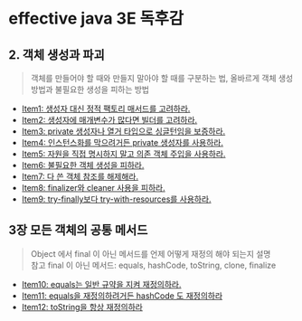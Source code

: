 # effective java 3E 독후감

## 2. 객체 생성과 파괴
> 객체를 만들어야 할 때와 만들지 말아야 할 때를 구분하는 법, 올바르게 객체 생성 방법과 불필요한 생성을 피하는 방법
- [Item1: 생성자 대신 정적 팩토리 매서드를 고려하라.](src%2Fmain%2Fjava%2Forg%2Fdevelopx%2Feffective_java%2Fpart2%2Fitem1)
- [Item2: 생성자에 매개변수가 많다면 빌더를 고려하라.](src%2Fmain%2Fjava%2Forg%2Fdevelopx%2Feffective_java%2Fpart2%2Fitem2)
- [Item3: private 생성자나 열거 타입으로 싱글턴임을 보증하라.](src%2Fmain%2Fjava%2Forg%2Fdevelopx%2Feffective_java%2Fpart2%2Fitem3)
- [Item4: 인스턴스화를 막으려거든 private 생성자를 사용하라.](src%2Fmain%2Fjava%2Forg%2Fdevelopx%2Feffective_java%2Fpart2%2Fitem4)
- [Item5: 자원을 직접 명시하지 말고 의존 객체 주입을 사용하라.](src%2Fmain%2Fjava%2Forg%2Fdevelopx%2Feffective_java%2Fpart2%2Fitem5)
- [Item6: 불필요한 객체 생성을 피하라.](src%2Fmain%2Fjava%2Forg%2Fdevelopx%2Feffective_java%2Fpart2%2Fitem6)
- [Item7: 다 쓴 객체 참조를 해제해라.](src%2Fmain%2Fjava%2Forg%2Fdevelopx%2Feffective_java%2Fpart2%2Fitem7)
- [Item8: finalizer와 cleaner 사용을 피하라.](src%2Fmain%2Fjava%2Forg%2Fdevelopx%2Feffective_java%2Fpart2%2Fitem8)
- [Item9: try-finally보다 try-with-resources를 사용하라.](src%2Fmain%2Fjava%2Forg%2Fdevelopx%2Feffective_java%2Fpart2%2Fitem9)


## 3장 모든 객체의 공통 메서드
> Object 에서 final 이 아닌 메서드를 언제 어떻게 재정의 해야 되는지 설명  
> 참고 final 이 아닌 메서드: equals, hashCode, toString, clone, finalize


- [Item10: equals는 일반 규약을 지켜 재정의하라.](src%2Fmain%2Fjava%2Forg%2Fdevelopx%2Feffective_java%2Fpart3%2Fitem10)
- [Item11: equals을 재정의하려거든 hashCode 도 재정의하라](src%2Fmain%2Fjava%2Forg%2Fdevelopx%2Feffective_java%2Fpart3%2Fitem11)
- [Item12: toString을 항상 재정의하라](src%2Fmain%2Fjava%2Forg%2Fdevelopx%2Feffective_java%2Fpart3%2Fitem12)

